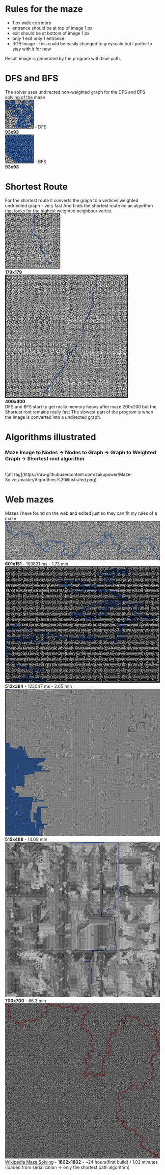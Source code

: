 # Rules for the maze
+ 1 px wide corridors
+ entrance should be at top of image 1 px 
+ exit should be at bottom of image 1 px
+ only 1 exit only 1 entrance
+ RGB Image - this could be easily changed to greyscale but I prefer to stay with it for now

Result image is generated by the program with blue path.


# DFS and BFS<br>
The solver uses undirected non-weighted graph for the DFS and BFS solving of the maze<br>
![alt tag](https://raw.githubusercontent.com/zakupower/Maze-Solver/master/mazes/maze15Solved%20DFS.png) - DFS<br>
<b>93x93</b><br>
![alt tag](https://raw.githubusercontent.com/zakupower/Maze-Solver/master/mazes/maze15Solved%20BFS.png) - BFS<br>
<b>93x93</b><br>
# Shortest Route
For the shortest route it converts the graph to a vertices weighted undriected graph - very fast
And finds the shortest route on an algorithm that looks for the highest weighted neighbour vertex.<br>
![alt tag](https://raw.githubusercontent.com/zakupower/Maze-Solver/master/mazes/maze19Solved%20ShortestRoute.png)<br>
<b>179x179</b><br>
![alt tag](https://raw.githubusercontent.com/zakupower/Maze-Solver/master/mazes/mazeBossSolved%20ShortestRoute.png)<br>
<b>400x400</b><br>
DFS and BFS start to get really memory heavy after maze 200x200 but the Shortest root remains really fast
The slowest part of the program is when the image is converted into a undirected graph.

# Algorithms illustrated
<h3>Maze Image to Nodes     ->  Nodes to Graph      ->   Graph to Weighted Graph      ->   Shortest root algorithm</h3><br>
![alt tag](https://raw.githubusercontent.com/zakupower/Maze-Solver/master/Algorithms%20illustrated.png)

# Web mazes
Mazes i have found on the web and edited just so they can fit my rules of a maze<br>
![alt tag](https://raw.githubusercontent.com/zakupower/Maze-Solver/master/mazes/webMaze2Solved%20ShortestRoute.png) <br>
<b>601x151</b> - 103831 ms - 1.73 min<br>
![alt tag](https://raw.githubusercontent.com/zakupower/Maze-Solver/master/mazes/webMaze3Solved%20ShortestRoute.png)<br>
<b>512x384</b> - 123047 ms - 2.05 min<br>
![alt tag](https://raw.githubusercontent.com/zakupower/Maze-Solver/master/mazes/webMazeSolved%20ShortestRoute.png)<br>
<b>515x488</b> - 14.09 min<br>
![alt tag](https://raw.githubusercontent.com/zakupower/Maze-Solver/master/mazes/webMaze5Solved%20ShortestRoute.png)<br> <b>700x700</b> - 66.3 min<br>
![alt tag](https://raw.githubusercontent.com/zakupower/Maze-Solver/master/mazes/finalMazeSolved%20ShortestRoute%20RED%20ROUTE.png)<br> <a href="https://en.wikipedia.org/wiki/Maze_solving_algorithm"> Wikipedia Maze Solving</a> - <b>1802x1802</b> - ~24 hours(first build) / 1.02 minutes (loaded from serialization -> only the shortest path algorithm)
